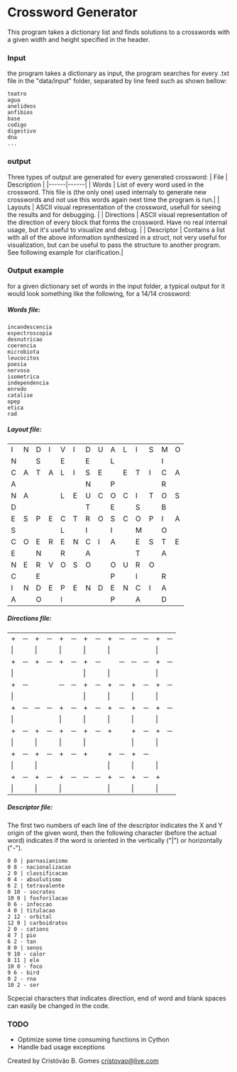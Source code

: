 
# Crossword Generator
This program takes a dictionary list and finds solutions to a crosswords with a given width and height specified in the header. 

### Input
the program takes a dictionary as input, the program searches for every .txt file in the "data/input" folder, separated by line feed such as shown bellow:
```
teatro
agua
anelideos
anfibios
base
codigo
digestivo
dna
...
```
### output
Three types of output are generated for every generated crossword:
| File | Description |
|------|------|
| Words | List of every word used in the crossword. This file is (the only one) used internaly to generate  new crosswords and not use this words again next time the program is run.|
| Layouts | ASCII visual representation of the crossword, usefull for seeing the results and for debugging. |
| Directions | ASCII visual representation of the direction of every block that forms the crossword. Have no real internal usage, but it's useful to visualize and debug. |
| Descriptor | Contains a list with all of the above information synthesized in a struct, not very useful for visualization, but can be useful to pass the structure to another program. See following example for clarification.|

### Output example
for a given dictionary set of words in the input folder, a typical output for it would look something like the following, for a 14/14 crossword:
##### Words file:
``` individualismo
incandescencia
espectroscopia
desnutricao
coerencia
microbiota
leucocitos
poesia
nervoso
isometrica
independencia
enredo
catalise
opep
etica
rad
```
##### Layout file:
|||||||||||||||
|------|------|------|------|------|------|------|------|------|------|------|------|------|------|
|I|N|D|I|V|I|D|U|A|L|I|S|M|O|
|N| |S| |E| |E| |L| | | |I| |
|C|A|T|A|L|I|S|E| |E|T|I|C|A|
|A| | | | | |N| |P| | | |R| |
|N|A| | |L|E|U|C|O|C|I|T|O|S|
|D| | | | | |T| |E| |S| |B| |
|E|S|P|E|C|T|R|O|S|C|O|P|I|A|
|S| | | |L| |I| |I| |M| |O| |
|C|O|E|R|E|N|C|I|A| |E|S|T|E|
|E| |N| |R| |A| | | |T| |A| |
|N|E|R|V|O|S|O| |O|U|R|O| | |
|C| |E| | | | | |P| |I| |R| |
|I|N|D|E|P|E|N|D|E|N|C|I|A| |
|A| |O| |I| | | |P| |A| |D| |

##### Directions file:
|||||||||||||||
|------|------|------|------|------|------|------|------|------|------|------|------|------|------|
|+|─|+|─|+|─|+|─|+|─|─|─|+|─|
|\|| |\|| |\| ||\|| |\|| | | |\| |
|+|─|+|─|+|─|+|─| |─|─|─|+|─|
|\| | | | | ||\|| |\|| | | |\| |
|+|─| | |─|─|+|─|+|─|+|─|+|─|
|\| | | | | ||\|| |\|| |\|| |\| |
|+|─|─|─|+|─|+|─|+|─|+|─|+|─|
|\|| | | |\|| |\|| |\|| |\|| |\| ||
|+|─|+|─|+|─|+|─|+| |+|─|+|─|
|\|| |\|| |\|| |\|| | | |\|| |\|| |
|+|─|+|─|+|─|+| |+|─|+|─| | |
|\|| |\|| | | | | |\|| |\|| |\|| |
|+|─|+|─|+|─|─|─|+|─|+|─|+| |
|\|| |\|| |\|| | | |\|| |\|| |\|| |

##### Descriptor file:
The first two numbers of each line of the descriptor indicates the X and Y origin of the given word, then the following character (before the actual word) indicates if the word is oriented in the vertically ("|") or horizontally ("-").
```
0 0 | parnasianismo
0 8 - nacionalizacao
2 0 | classificacao
0 4 - absolutismo
6 2 | tetravalente
0 10 - socrates
10 0 | fosforilacao
0 6 - infeccao
4 0 | titulacao
2 12 - orbital
12 0 | carboidratos
2 0 - cations
8 7 | pio
6 2 - tan
8 0 | senos
9 10 - calor
8 11 | ele
10 0 - foco
9 6 - bird
0 2 - rna
10 2 - ser
```

Scpecial characters that indicates direction, end of word and blank spaces can easily be changed in the code.

### TODO
- Optimize some time consuming functions in Cython
- Handle bad usage exceptions 

    
Created by Cristóvão B. Gomes
cristovao@live.com